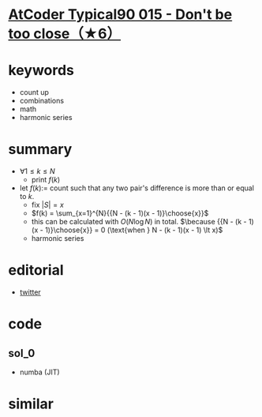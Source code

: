 # [AtCoder Typical90 015 - Don't be too close（★6）](https://atcoder.jp/contests/typical90/tasks/typical90_o)


# keywords 
- count up 
- combinations
- math 
- harmonic series


# summary
- $\forall{1 \le k \le N}$
  - print $f(k)$
- let $f(k) :=$ count such that any two pair's difference is more than or equal to $k$.
  - fix $|S| = x$
  - $f(k) = \sum_{x=1}^{N}{{N - (k - 1)(x - 1)}\choose{x}}$
  - this can be calculated with $O(N\log{N})$ in total. $\because {{N - (k - 1)(x - 1)}\choose{x}} = 0 (\text{when } N - (k - 1)(x - 1) \lt x)$
  - harmonic series

  

# editorial
- [twitter](https://twitter.com/e869120/status/1382827276673306624/photo/1)


# code 
## sol_0
- numba (JIT)


# similar 

